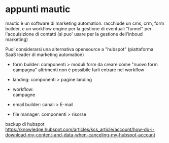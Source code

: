 # appunti mautic


mautic è un software di marketing automation.
racchiude un cms, crm, form builder, e un workflow engine per la gestione di eventuali "funnel" per l'acquisizione di contatti
(si puo' usare per la gestione dell'inboud marketing)

Puo' considerarsi una alternativa opensource a "hubspot" (piattaforma SaaS leader di marketing automation)


- form builder: 
 componenti > moduli
  form da creare come "nuovo form campagna" 
  altrimenti non è possibile farli entrare nel workflow
  

- landing: 
componenti > pagine landing

- workflow:  
campagne


- email builder: 
canali > E-mail

- file manager: 
componenti > risorse


backup di hubspot 
https://knowledge.hubspot.com/articles/kcs_article/account/how-do-i-download-my-content-and-data-when-canceling-my-hubspot-account